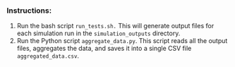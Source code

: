 ### Instructions:
1. Run the bash script `run_tests.sh.` This will generate output files for each simulation run in the `simulation_outputs` directory.
2. Run the Python script `aggregate_data.py`. This script reads all the output files, aggregates the data, and saves it into a single CSV file `aggregated_data.csv`.
